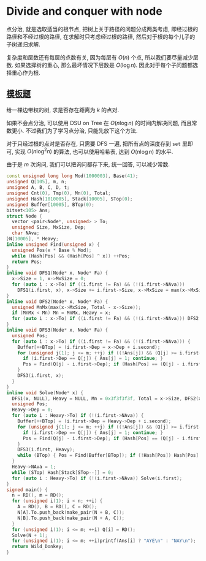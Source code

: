 # Divide and conquer with node

点分治, 就是选取适当的根节点, 把树上关于路径的问题分成两类考虑, 即经过根的路径和不经过根的路径, 在求解时只考虑经过根的路径, 然后对于根的每个儿子的子树递归求解.

复杂度和层数还有每层的点数有关, 因为每层有 $O(n)$ 个点, 所以我们要尽量减少层数. 如果选择树的重心, 那么最坏情况下层数是 $O(\log n)$. 因此对于每个子问题都选择重心作为根.

## [模板题](https://www.luogu.com.cn/problem/P3806)

给一棵边带权的树, 求是否存在距离为 $k$ 的点对.

如果不会点分治, 可以使用 DSU on Tree 在 $O(n\log n)$ 的时间内解决问题, 而且常数更小. 不过我们为了学习点分治, 只能先放下这个方法.

对于只经过根的点对是否存在, 只需要 DFS 一遍, 把所有点的深度存到 `set` 里即可, 实现 $O(n\log^2 n)$ 的算法, 也可以使用哈希表, 达到 $O(n\log n)$ 的水平.

由于是 $m$ 次询问, 我们可以把询问都存下来, 统一回答, 可以减少常数.

```cpp
const unsigned long long Mod(1000003), Base(41);
unsigned Q[105], m, n;
unsigned A, B, C, D, t;
unsigned Cnt(0), Tmp(0), Mn(0), Total;
unsigned Hash[1010005], Stack[10005], STop(0);
unsigned Buffer[10005], BTop(0);
bitset<105> Ans;
struct Node {
  vector <pair<Node*, unsigned> > To;
  unsigned Size, MxSize, Dep;
  char NAva;
}N[10005], * Heavy;
inline unsigned Find(unsigned x) {
  unsigned Pos(x * Base % Mod);
  while (Hash[Pos] && (Hash[Pos] ^ x)) ++Pos;
  return Pos;
}
inline void DFS1(Node* x, Node* Fa) {
  x->Size = 1, x->MxSize = 0;
  for (auto i : x->To) if ((i.first != Fa) && (!(i.first->NAva)))
    DFS1(i.first, x), x->Size += i.first->Size, x->MxSize = max(x->MxSize, i.first->Size);
}
inline void DFS2(Node* x, Node* Fa) {
  unsigned MnMx(max(x->MxSize, Total - x->Size));
  if (MnMx < Mn) Mn = MnMx, Heavy = x;
  for (auto i : x->To) if ((i.first != Fa) && (!(i.first->NAva))) DFS2(i.first, x);
}
inline void DFS3(Node* x, Node* Fa) {
  unsigned Pos;
  for (auto i : x->To) if ((i.first != Fa) && (!(i.first->NAva))) {
    Buffer[++BTop] = (i.first->Dep = x->Dep + i.second);
    for (unsigned j(1); j <= m; ++j) if ((!Ans[j]) && (Q[j] >= i.first->Dep)) {
      if (i.first->Dep == Q[j]) { Ans[j] = 1; continue; }
      Pos = Find(Q[j] - i.first->Dep); if (Hash[Pos] == (Q[j] - i.first->Dep)) Ans[j] = 1;
    }
    DFS3(i.first, x);
  }
}
inline void Solve(Node* x) {
  DFS1(x, NULL), Heavy = NULL, Mn = 0x3f3f3f3f, Total = x->Size, DFS2(x, NULL);
  unsigned Pos;
  Heavy->Dep = 0;
  for (auto i : Heavy->To) if (!(i.first->NAva)) {
    Buffer[++BTop] = (i.first->Dep = Heavy->Dep + i.second);
    for (unsigned j(1); j <= m; ++j) if ((!Ans[j]) && (Q[j] >= i.first->Dep)) {
      if (i.first->Dep == Q[j]) { Ans[j] = 1; continue; }
      Pos = Find(Q[j] - i.first->Dep); if (Hash[Pos] == (Q[j] - i.first->Dep)) Ans[j] = 1;
    }
    DFS3(i.first, Heavy);
    while (BTop) { Pos = Find(Buffer[BTop]); if (!Hash[Pos]) Hash[Pos] = Buffer[BTop], Stack[++STop] = Pos; --BTop; }
  }
  Heavy->NAva = 1;
  while (STop) Hash[Stack[STop--]] = 0;
  for (auto i : Heavy->To) if (!(i.first->NAva)) Solve(i.first);
}
signed main() {
  n = RD(), m = RD();
  for (unsigned i(1); i < n; ++i) {
    A = RD(), B = RD(), C = RD();
    N[A].To.push_back(make_pair(N + B, C));
    N[B].To.push_back(make_pair(N + A, C));
  }
  for (unsigned i(1); i <= m; ++i) Q[i] = RD();
  Solve(N + 1);
  for (unsigned i(1); i <= m; ++i)printf(Ans[i] ? "AYE\n" : "NAY\n");
  return Wild_Donkey;
}
```

##